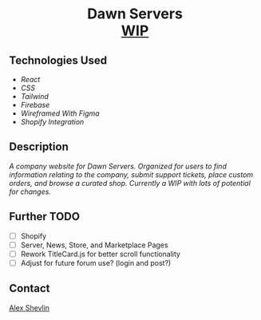 <h1 align="center">
  Dawn Servers
  <br />
  <a href="wip.dawnservers.com" target="_blank">WIP</a>
</h1>

## Technologies Used

* _React_
* _CSS_
* _Tailwind_
* _Firebase_
* _Wireframed With Figma_
* _Shopify Integration_

## Description

_A company website for Dawn Servers. Organized for users to find information relating to the company, submit support tickets, place custom orders, and browse a curated shop. Currently a WIP with lots of potential for changes._

## Further TODO

- [ ] Shopify
- [ ] Server, News, Store, and Marketplace Pages
- [ ] Rework TitleCard.js for better scroll functionality
- [ ] Adjust for future forum use? (login and post?)

## Contact

[Alex Shevlin](mailto:alexshevlin1@gmail.com)
